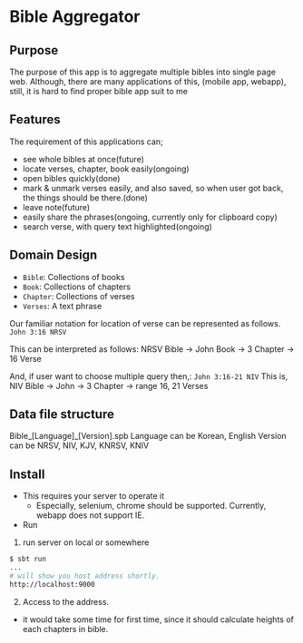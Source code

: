 # Bible Aggregator

## Purpose

The purpose of this app is to aggregate multiple bibles into single page web.
Although, there are many applications of this, (mobile app, webapp), still, it is hard to find proper bible app suit to me

## Features

The requirement of this applications can;
- see whole bibles at once(future)
- locate verses, chapter, book easily(ongoing)
- open bibles quickly(done)
- mark & unmark verses easily, and also saved, so when user got back, the things should be there.(done)
- leave note(future)
- easily share the phrases(ongoing, currently only for clipboard copy)
- search verse, with query text highlighted(ongoing)

## Domain Design

- `Bible`: Collections of books
- `Book`: Collections of chapters
- `Chapter`: Collections of verses
- `Verses`: A text phrase

Our familiar notation for location of verse can be represented as follows.
`John 3:16 NRSV`

This can be interpreted as follows:
NRSV Bible -> John Book -> 3 Chapter -> 16 Verse

And, if user want to choose multiple query then,:
`John 3:16-21 NIV`
This is,
NIV Bible -> John -> 3 Chapter -> range 16, 21 Verses

## Data file structure

Bible_[Language]_[Version].spb
Language can be Korean, English
Version can be NRSV, NIV, KJV, KNRSV, KNIV

## Install

- This requires your server to operate it
  * Especially, selenium, chrome should be supported. Currently, webapp does not support IE.
- Run
1. run server on local or somewhere

```bash
$ sbt run
...
# will show you host address shortly.
http://localhost:9000
```

2. Access to the address.
- it would take some time for first time, since it should calculate heights of each chapters in bible.
